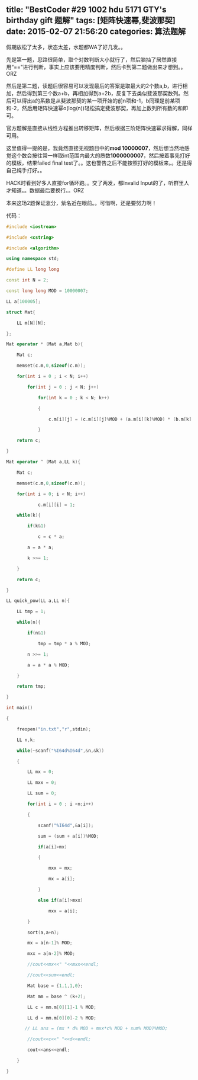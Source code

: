 title: "BestCoder #29 1002 hdu 5171 GTY's birthday gift 题解"
tags: [矩阵快速幂,斐波那契]
date: 2015-02-07 21:56:20
categories: 算法题解
---

假期放松了太多，状态太差，水题都WA了好几发。。

先是第一题，思路很简单，取个对数判断大小就行了，然后脑抽了居然直接用“=="进行判断，事实上应该要用精度判断，然后卡到第二题做出来才想到。。ORZ

然后是第二题，读题后很容易可以发现最后的答案是取最大的2个数a,b，进行相加，然后得到第三个数a+b，再相加得到a+2b，反复下去类似斐波那契数列。然后可以得出a的系数是从斐波那契的某一项开始的前n项和-1，b同理是前某项和-2，然后用矩阵快速幂o(log(n))轻松搞定斐波那契，再加上数列所有数的和即可。

官方题解是直接从线性方程推出转移矩阵，然后根据三阶矩阵快速幂求得解，同样可用。

<!--more-->

这里值得一提的是，我竟然直接无视题目中的**mod 10000007**，然后想当然地感觉这个数会按往常一样取int范围内最大的质数**1000000007**，然后按着事先打好的模板，结果failed final test了。。这也警告之后不能按照打好的模板来。。还是得自己纯手打好。。

HACK时看到好多人直接for循环跑。。交了两发，都Invalid Input的了，听群里人才知道。。数据最后要换行。。ORZ

本来这场2题保证涨分，紫名近在眼前。。可惜啊，还是要努力啊！

代码：

```cpp
#include <iostream>

#include <cstring>

#include <algorithm>

using namespace std;

#define LL long long

const int N = 2;

const long long MOD = 10000007;

LL a[100005];

struct Mat{

    LL m[N][N];

};

Mat operator * (Mat a,Mat b){

    Mat c;

    memset(c.m,0,sizeof(c.m));

    for(int i = 0 ; i < N; i++)

        for(int j = 0 ; j < N; j++)

            for(int k = 0 ; k < N; k++)

            {

                c.m[i][j] = (c.m[i][j]%MOD + (a.m[i][k]%MOD) * (b.m[k][j]% MOD) % MOD) % MOD;

            }

    return c;

}

Mat operator ^ (Mat a,LL k){

    Mat c;

    memset(c.m,0,sizeof(c.m));

    for(int i = 0; i < N; i++)

            c.m[i][i] = 1;

    while(k){

        if(k&1)

            c = c * a;

        a = a * a;

        k >>= 1;

    }

    return c;

}

LL quick_pow(LL a,LL n){

    LL tmp = 1;

    while(n){

        if(n&1)

            tmp = tmp * a % MOD;

        n >>= 1;

        a = a * a % MOD;

    }

    return tmp;

}

int main()

{

	freopen("in.txt","r",stdin);

	LL n,k;

	while(~scanf("%I64d%I64d",&n,&k))

	{

		LL mx = 0;

		LL mxx = 0;

		LL sum = 0;

		for(int i = 0 ; i <n;i++)

		{

			scanf("%I64d",&a[i]);

			sum = (sum + a[i])%MOD;

			if(a[i]>mx)

			{

				mxx = mx;

				mx = a[i];

			}

			else if(a[i]>mxx)

				mxx = a[i];

		}

		sort(a,a+n);

		mx = a[n-1]% MOD;

		mxx = a[n-2]% MOD;

		//cout<<mx<<" "<<mxx<<endl;

		//cout<<sum<<endl;

		Mat base = {1,1,1,0};

        Mat mm = base ^ (k+2);

        LL c = mm.m[0][1]-1 % MOD;

        LL d = mm.m[0][0]-2 % MOD;

       // LL ans = (mx * d% MOD + mxx*c% MOD + sum% MOD)%MOD;

        //cout<<c<<" "<<d<<endl;

        cout<<ans<<endl;

	}

}
```